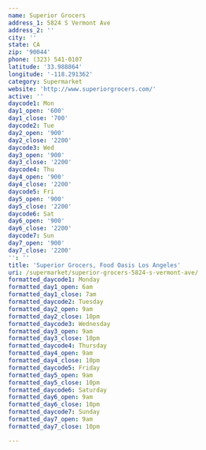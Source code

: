 ```yaml
---
name: Superior Grocers
address_1: 5824 S Vermont Ave
address_2: ''
city: ''
state: CA
zip: '90044'
phone: (323) 541-0107
latitude: '33.988864'
longitude: '-118.291362'
category: Supermarket
website: 'http://www.superiorgrocers.com/'
active: ''
daycode1: Mon
day1_open: '600'
day1_close: '700'
daycode2: Tue
day2_open: '900'
day2_close: '2200'
daycode3: Wed
day3_open: '900'
day3_close: '2200'
daycode4: Thu
day4_open: '900'
day4_close: '2200'
daycode5: Fri
day5_open: '900'
day5_close: '2200'
daycode6: Sat
day6_open: '900'
day6_close: '2200'
daycode7: Sun
day7_open: '900'
day7_close: '2200'
'': ''
title: 'Superior Grocers, Food Oasis Los Angeles'
uri: /supermarket/superior-grocers-5824-s-vermont-ave/
formatted_daycode1: Monday
formatted_day1_open: 6am
formatted_day1_close: 7am
formatted_daycode2: Tuesday
formatted_day2_open: 9am
formatted_day2_close: 10pm
formatted_daycode3: Wednesday
formatted_day3_open: 9am
formatted_day3_close: 10pm
formatted_daycode4: Thursday
formatted_day4_open: 9am
formatted_day4_close: 10pm
formatted_daycode5: Friday
formatted_day5_open: 9am
formatted_day5_close: 10pm
formatted_daycode6: Saturday
formatted_day6_open: 9am
formatted_day6_close: 10pm
formatted_daycode7: Sunday
formatted_day7_open: 9am
formatted_day7_close: 10pm

---
```

